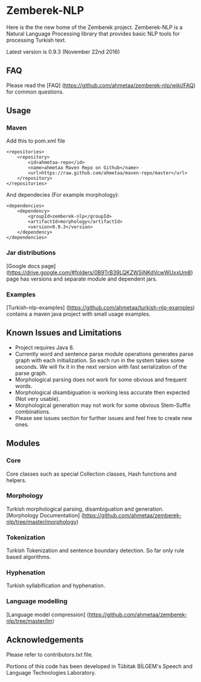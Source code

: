Zemberek-NLP
============

Here is the the new home of the Zemberek project.
Zemberek-NLP is a Natural Language Processing library that provides basic NLP tools for processing Turkish text.

Latest version is 0.9.3 (November 22nd 2016)

## FAQ 

Please read the [FAQ] (https://github.com/ahmetaa/zemberek-nlp/wiki/FAQ) for common questions.

## Usage

### Maven

Add this to pom.xml file

    <repositories>
        <repository>
            <id>ahmetaa-repo</id>
            <name>ahmetaa Maven Repo on Github</name>
            <url>https://raw.github.com/ahmetaa/maven-repo/master</url>
        </repository>
    </repositories>

And dependecies (For example morphology):

    <dependencies>
        <dependency>
            <groupId>zemberek-nlp</groupId>
            <artifactId>morphology</artifactId>
            <version>0.9.3</version>
        </dependency>
    </dependencies>

### Jar distributions

[Google docs page] (https://drive.google.com/#folders/0B9TrB39LQKZWSjNKdVcwWUxxUm8) page has versions and
separate module and dependent jars.

### Examples

[Turkish-nlp-examples] (https://github.com/ahmetaa/turkish-nlp-examples)
contains a maven java project with small usage examples.

## Known Issues and Limitations
- Project requires Java 8.
- Currently word and sentence parse module operations generates parse graph with each initialization.
So each run in the system takes some seconds. We will fix it in the next version with fast serialization of the parse graph.
- Morphological parsing does not work for some obvious and frequent words.
- Morphological disambiguation is working less accurate then expected (Not very usable).
- Morphological generation may not work for some obvious Stem-Suffix combinations.
- Please see issues section for further issues and feel free to create new ones.

## Modules

### Core

Core classes such as special Collection classes, Hash functions and helpers.

### Morphology

Turkish morphological parsing, disambiguation and generation.
[Morphology Documentation] (https://github.com/ahmetaa/zemberek-nlp/tree/master/morphology)

### Tokenization

Turkish Tokenization and sentence boundary detection. So far only rule based algorithms.

### Hyphenation

Turkish syllabification and hyphenation.

### Language modelling

[Language model compression] (https://github.com/ahmetaa/zemberek-nlp/tree/master/lm)

## Acknowledgements
Please refer to contributors.txt file.

Portions of this code has been developed in Tübitak BİLGEM's Speech and Language Technologies Laboratory.
